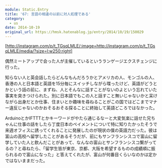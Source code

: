 ```yaml
---
module: Static.Entry
title: '67: 言語の相違の以前に対人処理である'
category:
  - us
date: 2014-10-19
original_url: https://hmsk.hatenablog.jp/entry/2014/10/19/150029
---
```


[http://instagram.com/p/t_TGsqLMLE/:image=http://instagram.com/p/t_TGsqLMLE/media/?size=l:w250:right]

偶然ミートアップで会った人が主催しているというランゲージエクスチェンジに行った。

知らない人と英会話したらどんなもんだろうかとアメリカの人、モンゴルの人、香港の人と日本語と英語を15分毎にスイッチしながら喋ったけど、英語がどうとかという話の前に、まずね、人とそんなに話すことがないのよという忘れていた事実を突きつけられた。別に日本語でもこの人と話すこと無いじゃないかと呆けながら出身だとか仕事、住まいとか趣味を尋ねることがこの国ではどこまでマナー違反じゃないのかおそるおそる探ることに終始して英語どころではなかった。

ArduinoとかIFTTTとかキーワードがやたら通じるなーと大変気楽に話せた兄ちゃんに仕事の話をしたら丁度日本のペイメントについて特に知りたかったそうで来週オフィスに誘ってくれることに発展したのが現状の僕の英語力だった。彼は富山の高校へ留学したことがあるそうだが、前にもサンフランシスコで富山に留学していた人と飲んだことがあって、なんなの富山とサンフランシスコ繋がってるの？と尋ねたら、「留学生皆が東京、京都、大阪を希望するものの成績順に振られるので富山になった」と答えてくれたが、富山が何番目くらいなのかは定かではないままだった。

